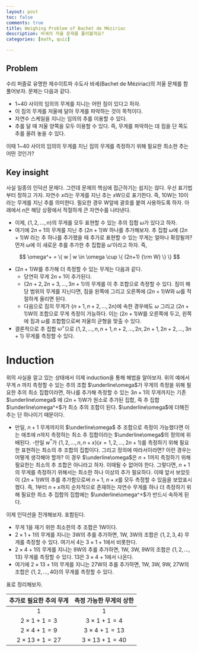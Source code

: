 ```yaml
---
layout: post
toc: false
comments: true
title: Weighing Problem of Bachet de Méziriac
description: 바셰의 저울 문제를 풀어볼까요?
categories: [math, quiz]

---
```


## Problem 

수리 퍼즐로 유명한 제수이트파 수도사 바셰(Bachet de Méziriac)의 저울 문제를 함 풀어보자. 문제는 다음과 같다. 
* 1~40 사이의 임의의 무게를 지니는 어떤 짐이 있다고 하자. 
* 이 짐의 무게를 저울에 달아 무게를 파악하는 것이 목적이다. 
* 자연수 스케일을 지니는 임의의 추를 이용할 수 있다. 
* 추를 달 때 저울 양쪽을 모두 이용할 수 있다. 즉, 무게를 파악하는 데 짐을 단 쪽도 추를 올려 놓을 수 있다.  

이때 1~40 사이의 임의의 무게를 지닌 짐의 무게를 측정하기 위해 필요한 최소한 추는 어떤 것인가? 

## Key insight 

사실 일종의 인덕션 문제다. 그런데 문제의 핵심에 접근하기는 쉽지는 않다. 우선 표기법부터 정하고 가자. 자연수 $x$라는 무게를 지닌 추는 $x$W으로 표기한다. 즉, $10$W는 10이라는 무게를 지닌 추를 의미한다. 필요한 경우 W앞에 괄호를 붙여 사용하도록 하자. 아래에서 $n$은 해당 상황에서 적절하게 큰 자연수를 나타낸다. 

* 이제, $\{ 1, 2, \dotsc, n \}$의 무게를 모두 표현할 수 있는 추의 집합 $\omega$가 있다고 하자. 
* 여기에 $2n+1$의 무게를 지닌 추 $(2n+1)$W 하나를 추가해보자. 추 집합 $\omega$에 $(2n+1)$W 라는 추 하나를 추가했을 때 추가로 표현할 수 있는 무게는 얼마나 확장될까? 먼저 $\omega$에 이 새로운 추를 추가한 추 집합을 $\omega'$이라고 하자. 즉, 

$$
\omega^+ = \{ w | w \in \omega \cup \{ (2n+1) {\rm W} \} \}
$$

* $(2n+1)$W를 추가해 더 측정할 수 있는 무게는 다음과 같다. 
	 * 당연히 무게 $2n+1$이 추가된다. 
	 * $\{ 2n+2, 2n+3, \dotsc, 3n+1 \}$의 무게를 이 추 조합으로 측정할 수 있다. 짐이 해당 범위의 무게를 지닌다면, 짐을 왼쪽에 그리고 오른쪽에 $(2n+1)$W와 $\omega$를 적절하게 올리면 된다. 
	* 다음으로 짐의 무게가 $\{ n+1, n+2, \dotsc, 2n\}$에 속한 경우에도 $\omega$ 그리고 $(2n+1)$W의 조합으로 무게 측정이 가능하다. 이는 $(2n+1)$W를 오른쪽에 두고, 왼쪽에 짐과 $\omega$를 조합함으로써 저울의 균형을 맞출 수 있다.  
* 결론적으로 추 집합 $\omega^+$으로 $\{ 1,2, \dotsc, n, n+1, n+2, \dotsc, 2n, 2n+1, 2n+2, \dotsc, 3n+1\}$ 무게를 측정할 수 있다.  

# Induction 

위의 사실을 알고 있는 상태에서 이제 induction을 통해 해법을 알아보자. 위의 예에서 무게 $n$ 까지 측정할 수 있는 추의 조합 $\underline\omega$가 무게의 측정을 위해 필요한 추의 최소 집합이라면, 하나를 추가해 측정할 수 있는 $3n+1$의 무게까지는 기존 $\underline\omega$ 에 $(2n+1)$W가 원소로 추가된 집합, 즉 추 집합 $\underline\omega^+$가 최소 추의 조합이 된다. $\underline\omega$에  더해진 추는 단 하나이기 때문이다. 

- 만일, $n+1$ 무게까지의 $\underline\omega$ 추 조합으로 측정이 가능했다면 이는 애초에 $n$까지 측정하는 최소 추 집합이라는  $\underline\omega$의 정의에 위배된다. 
-만일 $w^*$가 $\{ 1, 2, \dotsc, n, n+x\} (x = 1, 2, ..., 2n+1)$를 측정하기 위해 필요한 표현하는 최소의 추 조합의 집합이다. 그리고 정의에 따라서이라면? 이런 경우는 어떻게 생각해야 할까? 이 경우 $\underline\omega$은 $n+1$까지 측정하기 위해 필요한는 최소의 추 조합은 아니라고 하자. 이때될 수 없어야 한다. 그렇다면, $n+1$의 무게를 측정하기 위해서는 최소한 하나 이상의 추가 필요하다. 이때 앞서 보았듯이 $(2n+1)$W의 추를 추가함으로써 $n+1$, $n+x$를 모두 측정할 수 있음을 보았표시했다. 즉, 1부터 $n+x$까지 순차적으로 존재하는 자연수 무게를 하나 더 측정하기 위해 필요한 최소 추 집합의 집합에는 $\underline\omega^+$가 반드시 속하게 된다.

이제 인덕션을 전개해보자. 포함된다. 

- 무게 $1$을 재기 위한 최소한의 추 조합은 $1$W이다. 
- $2 \times 1+1$의 무게를 지니는 $3$W의 추를 추가하면, $1$W, $3$W의 조합은 $\{1,2,3,4\}$ 무게를 측정할 수 있다. 여기서 $4$는 $3 \times 1+1$에서 비롯한다. 
- $2 \times 4+1$의 무게를 지니는 $9$W의 추를 추가하면, $1$W, $3$W, $9$W의 조합은 $\{1,2,\dotsc, 13\}$ 무게를 측정할 수 있다. $13$은 $3 \times 4+1$에서 나온다. 
- 여기에 $2 \times 13+1$의 무게를 지니는 $27$W의 추를 추가하면, $1$W, $3$W, $9$W, $27$W의 조합은  $\{1,2,\dotsc, 40\}$의 무게를 측정할 수 있다. 

표로 정리해보자.  

|추가로 필요한 추의 무게|측정 가능한 무게의 상한|
|:-:|:-:|
|$1$|$1$|
|$2\times 1 + 1 = 3$|$3 \times 1 + 1 = 4$|
|$2\times 4 + 1 = 9$|$3 \times 4 + 1 = 13$|
|$2\times 13 + 1 = 27$|$3 \times 13 + 1 = 40$

<!--stackedit_data:
eyJoaXN0b3J5IjpbMTkxMjM4MDU3NiwtMTUwNDk2NDYyOSwtMT
c5MTQ5NjQ0MSwyMDM4OTkzMTI0LDIwOTk0NTk3MjFdfQ==
-->